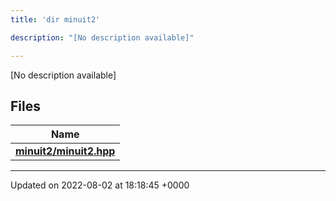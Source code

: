 ```yaml
---
title: 'dir minuit2'

description: "[No description available]"

---
```







[No description available]

## Files

| Name           |
| -------------- |
| **[minuit2/minuit2.hpp](/documentation/code/darkbit_development/files/minuit2_8hpp/#file-minuit2.hpp)**  |






-------------------------------

Updated on 2022-08-02 at 18:18:45 +0000
